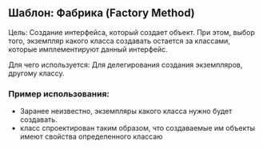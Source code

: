 ## Шаблон: Фабрика (Factory Method)

Цель: Создание интерфейса, который создает объект. При этом, выбор того, экземпляр какого класса создавать остается за 
классами, которые имплементируют данный интерфейс.

Для чего используется: Для делегирования создания экземпляров, другому классу.

### Пример использования: 


- Заранее неизвестно, экземпляры какого класса нужно будет создавать. 
- класс спроектирован 
таким образом, что создаваемые им объекты имеют свойства определенного классаю